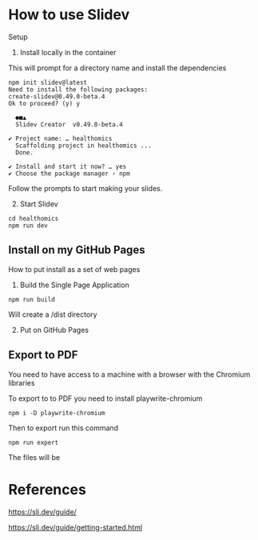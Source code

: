 # How to use Slidev


Setup
1. Install locally in the container

This will prompt for a directory name and install the dependencies

```
npm init slidev@latest
Need to install the following packages:
create-slidev@0.49.0-beta.4
Ok to proceed? (y) y

  ●■▲
  Slidev Creator  v0.49.0-beta.4

✔ Project name: … healthomics
  Scaffolding project in healthomics ...
  Done.

✔ Install and start it now? … yes
✔ Choose the package manager › npm
```
Follow the prompts to start making your slides.


2. Start Slidev
```
cd healthomics
npm run dev
```


## Install on my GitHub Pages

How to put install as a set of web pages

1. Build the Single Page Application
```
npm run build
```

Will create a /dist directory


2. Put on GitHub Pages
## Export to PDF


You need to have access to a machine with a browser with the Chromium libraries

To export to to PDF you need to install playwrite-chromium

```
npm i -D playwrite-chromium
```

Then to export run this command
```
npm run expert
```
The files will be 

# References

https://sli.dev/guide/

https://sli.dev/guide/getting-started.html